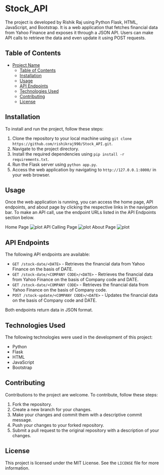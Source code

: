 # Stock_API

The project is developed by Rishik Raj using Python Flask, HTML, JavaScript, and Bootstrap. It is a web application that fetches financial data from Yahoo Finance and exposes it through a JSON API. Users can make API calls to retrieve the data and even update it using POST requests.

## Table of Contents

- [Project Name](#project-name)
  - [Table of Contents](#table-of-contents)
  - [Installation](#installation)
  - [Usage](#usage)
  - [API Endpoints](#api-endpoints)
  - [Technologies Used](#technologies-used)
  - [Contributing](#contributing)
  - [License](#license)

## Installation

To install and run the project, follow these steps:

1. Clone the repository to your local machine using `git clone https://github.com/rishikraj990/Stock_API.git`.
2. Navigate to the project directory.
3. Install the required dependencies using `pip install -r requirements.txt`.
4. Run the Flask server using `python app.py`.
5. Access the web application by navigating to `http://127.0.0.1:8000/` in your web browser.

## Usage

Once the web application is running, you can access the home page, API endpoints, and about page by clicking the respective links in the navigation bar. To make an API call, use the endpoint URLs listed in the API Endpoints section below.

Home Page
![plot](./directory_1/directory_2/.../directory_n/plot.png)
API Calling Page
![plot](./directory_1/directory_2/.../directory_n/plot.png)
About Page
![plot](./directory_1/directory_2/.../directory_n/plot.png)

## API Endpoints

The following API endpoints are available:

- `GET /stock-date/<DATE>` - Retrieves the financial data from Yahoo Finance on the basis of DATE.
- `GET /stock-date/<COMPANY CODE>/<DATE>` - Retrieves the financial data from Yahoo Finance on the basis of Company code and DATE.
- `GET /stock-date/<COMPANY CODE>` - Retrieves the financial data from Yahoo Finance on the basis of Company code.
- `POST /stock-update/<COMPANY CODE>/<DATE>` - Updates the financial data on the basis of Company code and DATE.

Both endpoints return data in JSON format.

## Technologies Used

The following technologies were used in the development of this project:

- Python
- Flask
- HTML
- JavaScript
- Bootstrap

## Contributing

Contributions to the project are welcome. To contribute, follow these steps:

1. Fork the repository.
2. Create a new branch for your changes.
3. Make your changes and commit them with a descriptive commit message.
4. Push your changes to your forked repository.
5. Submit a pull request to the original repository with a description of your changes.

## License

This project is licensed under the MIT License. See the `LICENSE` file for more information.

